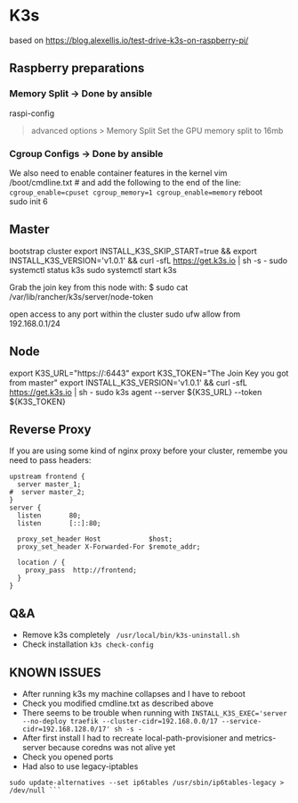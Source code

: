# K3s
 based on https://blog.alexellis.io/test-drive-k3s-on-raspberry-pi/

## Raspberry preparations
### Memory Split -> Done by ansible
raspi-config
> advanced options > Memory Split
Set the GPU memory split to 16mb 

### Cgroup Configs -> Done by ansible
We also need to enable container features in the kernel
vim /boot/cmdline.txt # and add the following to the end of the line:
``` cgroup_enable=cpuset cgroup_memory=1 cgroup_enable=memory```
reboot  
sudo init 6  
  
## Master
bootstrap cluster
export INSTALL_K3S_SKIP_START=true && export INSTALL_K3S_VERSION='v1.0.1' && curl -sfL https://get.k3s.io | sh -s -
sudo systemctl status k3s
sudo systemctl start k3s

Grab the join key from this node with:
$ sudo cat /var/lib/rancher/k3s/server/node-token

open access to any port within the cluster
sudo ufw allow from 192.168.0.1/24

## Node
export K3S_URL="https://<hostname of master>:6443"
export K3S_TOKEN="The Join Key you got from master"
export INSTALL_K3S_VERSION='v1.0.1' && curl -sfL https://get.k3s.io | sh -
sudo k3s agent --server ${K3S_URL} --token ${K3S_TOKEN}

## Reverse Proxy
If you are using some kind of nginx proxy before your cluster, remembe you need to pass headers:
```
upstream frontend {
  server master_1;
#  server master_2;
}
server {
  listen       80;
  listen       [::]:80;

  proxy_set_header Host            $host;
  proxy_set_header X-Forwarded-For $remote_addr;

  location / {
    proxy_pass  http://frontend;
  }
}
```

## Q&A
- Remove k3s completely
``` /usr/local/bin/k3s-uninstall.sh```
- Check installation
``` k3s check-config ```

## KNOWN ISSUES
- After running k3s my machine collapses and I have to reboot
 - Check you modified cmdline.txt as described above
 - There seems to be trouble when running with 
 ``` INSTALL_K3S_EXEC='server --no-deploy traefik --cluster-cidr=192.168.0.0/17 --service-cidr=192.168.128.0/17' sh -s - ```
- After first install I had to recreate local-path-provisioner and metrics-server because coredns was not alive yet
 - Check you opened ports
 - Had also to use legacy-iptables
``` sudo update-alternatives --set iptables /usr/sbin/iptables-legacy > /dev/null
sudo update-alternatives --set ip6tables /usr/sbin/ip6tables-legacy > /dev/null ```



